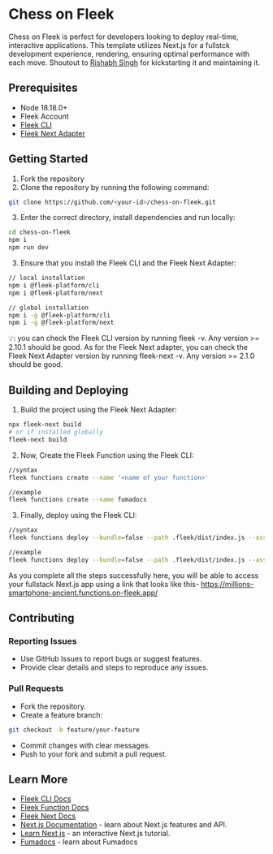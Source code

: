 # Chess on Fleek
Chess on Fleek is perfect for developers looking to deploy real-time, interactive applications. This template utilizes Next.js for a fullstck development experience, rendering, ensuring optimal performance with each move. Shoutout to [Rishabh Singh](https://github.com/rishabh1S) for kickstarting it and maintaining it.

## Prerequisites 
- Node 18.18.0+
- Fleek Account
- [Fleek CLI](https://www.npmjs.com/package/@fleek-platform/cli)
- [Fleek Next Adapter](https://www.npmjs.com/package/@fleek-platform/next)

## Getting Started
1. Fork the repository
2. Clone the repository by running the following command:
```bash
git clone https://github.com/<your-id>/chess-on-fleek.git
```
3. Enter the correct directory, install dependencies and run locally:
```bash
cd chess-on-fleek
npm i
npm run dev
```
3. Ensure that you install the Fleek CLI and the Fleek Next Adapter:
```bash
// local installation
npm i @fleek-platform/cli
npm i @fleek-platform/next

// global installation
npm i -g @fleek-platform/cli
npm i -g @fleek-platform/next
```
💡: you can check the Fleek CLI version by running fleek -v. Any version >= 2.10.1 should be good. As for the Fleek Next adapter, you can check the Fleek Next Adapter version by running fleek-next -v. Any version >= 2.1.0 should be good.

## Building and Deploying
1. Build the project using the Fleek Next Adapter:
```bash
npx fleek-next build
# or if installed globally
fleek-next build
```
2. Now, Create the Fleek Function using the Fleek CLI:
```bash
//syntax
fleek functions create --name '<name of your function>'

//example
fleek functions create --name fumadocs
```
3. Finally, deploy using the Fleek CLI:
```bash
//syntax
fleek functions deploy --bundle=false --path .fleek/dist/index.js --assets .fleek/static --name '<name of your function>'

//example
fleek functions deploy --bundle=false --path .fleek/dist/index.js --assets .fleek/static --name fumadocs

```

As you complete all the steps successfully here, you will be able to access your fullstack Next.js app using a link that looks like this-
https://millions-smartphone-ancient.functions.on-fleek.app/

## Contributing
### Reporting Issues
- Use GitHub Issues to report bugs or suggest features.
- Provide clear details and steps to reproduce any issues.

### Pull Requests
- Fork the repository.
- Create a feature branch:
```bash
git checkout -b feature/your-feature
```
- Commit changes with clear messages.
- Push to your fork and submit a pull request.

## Learn More
- [Fleek CLI Docs](https://fleek.xyz/docs/cli/)
- [Fleek Function Docs](https://fleek.xyz/docs/cli/functions/)
- [Fleek Next Docs](https://fleek.xyz/docs/cli/functions/)
- [Next.js Documentation](https://nextjs.org/docs) - learn about Next.js
  features and API.
- [Learn Next.js](https://nextjs.org/learn) - an interactive Next.js tutorial.
- [Fumadocs](https://fumadocs.vercel.app) - learn about Fumadocs
